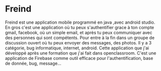 # Freind
Freind est une application mobile programmé en java ,avec android studio. En gros c'est une application où tu peux s'authentifier grace à ton compte gmail, facebook, où un simple email, et après tu peux communiquer avec des personnes qui sont compétents. Pour entre à la fin dans un groupe de discussion ouvert où tu peux envoyer des messages, des photos. Il y a 3 catégorie, bug informatique, internet, android. Cette application que j'ai développé après une formation que j'ai fait dans openclassroom. C'est une application de Firebase comme outil efficace pour l'authentification, base de donnée, bug, message...   

